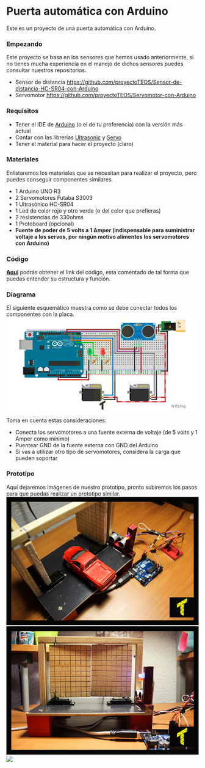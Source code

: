 # Puerta automática con Arduino
Este es un proyecto de una puerta automática con Arduino.

### Empezando
Este proyecto se basa en los sensores que hemos usado anteriormente, si no tienes mucha experiencia en el manejo de dichos sensores puedes consultar nuestros repositorios.

- Sensor de distancia https://github.com/proyectoTEOS/Sensor-de-distancia-HC-SR04-con-Arduino
- Servomotor https://github.com/proyectoTEOS/Servomotor-con-Arduino

### Requisitos
- Tener el IDE de [Arduino](https://www.arduino.cc/en/Main/Software) (o el de tu preferencia) con la versión más actual
- Contar con las librerías [Ultrasonic](https://github.com/JRodrigoTech/Ultrasonic-HC-SR04) y [Servo](https://github.com/arduino-libraries/Servo)
- Tener el material para hacer el proyecto (claro)

### Materiales
Enlistaremos los materiales que se necesitan para realizar el proyecto, pero puedes conseguir componentes similares.
- 1 Arduino UNO R3
- 2 Servomotores Futaba S3003
- 1 Ultrasónico HC-SR04
- 1 Led de color rojo y otro verde (o del color que prefieras)
- 2 resistencias de 330ohms
- 1 Protoboard (opcional)
- **Fuente de poder de 5 volts a 1 Amper (indispensable para suministrar voltaje a los servos, por ningún motivo alimentes los servomotores con Arduino)**

### Código
**[Aqui](https://github.com/proyectoTEOS/Puerta-automatica-con-Arduino/blob/master/Puerta-automatica-con-Arduino.ino)** podrás obtener el link del código, esta comentado de tal forma que puedas entender su estructura y función.

### Diagrama
El siguiente esquemático muestra como se debe conectar todos los componentes con la placa.
![](/resources/diagrama-puerta-automatica.jpg)

Toma en cuenta estas consideraciones:
- Conecta los servomotores a una fuente externa de voltaje (de 5 volts y 1 Amper como mínimo)
- Puentear GND de la fuente externa con GND del Arduino
- Si vas a utilizar otro tipo de servomotores, considera la carga que pueden soportar

### Prototipo
Aquí dejaremos imágenes de nuestro prototipo, pronto subiremos los pasos para que puedas realizar un prototipo similar.
![](/resources/prototipo-puerta-automatica-1.jpg)
![](/resources/prototipo-puerta-automatica-2.jpg)
![](/resources/prototipo-puerta-automatica-3.gif)